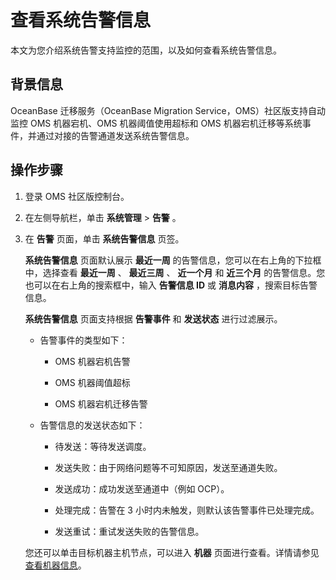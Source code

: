 查看系统告警信息 
=============================

本文为您介绍系统告警支持监控的范围，以及如何查看系统告警信息。

背景信息 
-------------------------

OceanBase 迁移服务（OceanBase Migration Service，OMS）社区版支持自动监控 OMS 机器宕机、OMS 机器阈值使用超标和 OMS 机器宕机迁移等系统事件，并通过对接的告警通道发送系统告警信息。

操作步骤 
-------------------------

1. 登录 OMS 社区版控制台。

   

2. 在左侧导航栏，单击 **系统管理** \> **告警** 。

   

3. 在 **告警** 页面，单击 **系统告警信息** 页签。 

   **系统告警信息** 页面默认展示 **最近一周** 的告警信息，您可以在右上角的下拉框中，选择查看 **最近一周** 、 **最近三周** 、 **近一个月** 和 **近三个月** 的告警信息。您也可以在右上角的搜索框中，输入 **告警信息 ID** 或 **消息内容** ，搜索目标告警信息。

   **系统告警信息** 页面支持根据 **告警事件** 和 **发送状态** 进行过滤展示。
   * 告警事件的类型如下：

     * OMS 机器宕机告警

       
     
     * OMS 机器阈值超标

       
     
     * OMS 机器宕机迁移告警

       
     

     
   
   * 告警信息的发送状态如下：

     * 待发送：等待发送调度。

       
     
     * 发送失败：由于网络问题等不可知原因，发送至通道失败。

       
     
     * 发送成功：成功发送至通道中（例如 OCP）。

       
     
     * 处理完成：告警在 3 小时内未触发，则默认该告警事件已处理完成。

       
     
     * 发送重试：重试发送失败的告警信息。

       
     

     
   

   

   您还可以单击目标机器主机节点，可以进入 **机器** 页面进行查看。详情请参见 [查看机器信息](/zh-CN/7.o-m-and-monitoring/2.server/1.view-server-information.md)。
   




